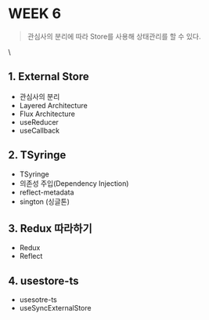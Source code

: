 # WEEK 6

> 관심사의 분리에 따라 Store를 사용해 상태관리를 할 수 있다.

\


## 1. External Store

* 관심사의 분리
* Layered Architecture
* Flux Architecture
* useReducer
* useCallback

## 2. TSyringe

* TSyringe
* 의존성 주입(Dependency Injection)
* reflect-metadata
* sington (싱글톤)

## 3. Redux 따라하기

* Redux
* Reflect

## 4. usestore-ts

* usesotre-ts
* useSyncExternalStore
